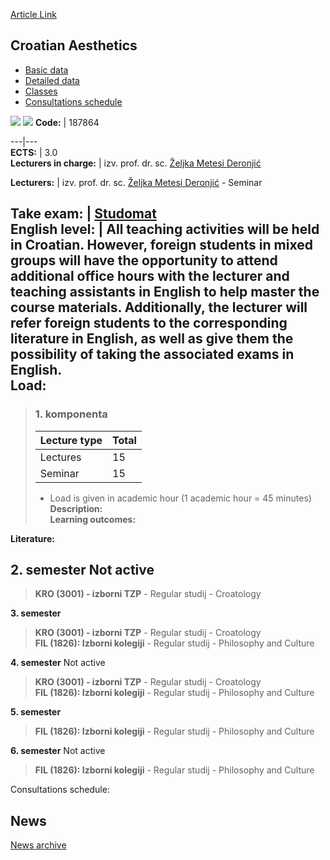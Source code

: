 [Article Link](https://www.fhs.hr/en/course/croaes)

## Croatian Aesthetics
  * [Basic data](https://www.fhs.hr/en/course/croaes#v1id-523761_183245_1_0 "Basic data")
  * [Detailed data](https://www.fhs.hr/en/course/croaes#v1id-523761_183245_1_1 "Detailed data")
  * [Classes](https://www.fhs.hr/en/course/croaes#v1id-523761_183245_1_2 "Classes")
  * [Consultations schedule](https://www.fhs.hr/en/course/croaes#v1id-523761_183245_1_3 "Consultations schedule")


[![](https://www.fhs.hr/img/flags/gif/hr.gif)](https://www.fhs.hr/predmet/hrvest) [![](https://www.fhs.hr/img/flags/gif/gb.gif)](https://www.fhs.hr/en/course/croaes)
**Code:** |  187864  
  
---|---  
**ECTS:** |  3.0   
**Lecturers in charge:** |  izv. prof. dr. sc. [Željka Metesi Deronjić](https://www.fhs.hr/staff/zeljka.metesi_deronjic)   
  
**Lecturers:** |  izv. prof. dr. sc. [Željka Metesi Deronjić](https://www.fhs.hr/djelatnik/zeljka.metesi_deronjic) - Seminar  
  
**Take exam:** |  [Studomat](http://www.isvu.hr/studomat)  
**English level:** |  All teaching activities will be held in Croatian. However, foreign students in mixed groups will have the opportunity to attend additional office hours with the lecturer and teaching assistants in English to help master the course materials. Additionally, the lecturer will refer foreign students to the corresponding literature in English, as well as give them the possibility of taking the associated exams in English.   
**Load:**  
---  
> ### 1. komponenta
> | Lecture type | Total  
> ---|---  
> Lectures | 15  
> Seminar | 15  
> * Load is given in academic hour (1 academic hour = 45 minutes)   
**Description:**  
> **Learning outcomes:**  

  
**Literature:**  

  
**2. semester** Not active  
---  
> **KRO (3001) - izborni TZP** - Regular studij - Croatology  
>   
  
**3. semester**  
> **KRO (3001) - izborni TZP** - Regular studij - Croatology  
>  **FIL (1826): Izborni kolegiji** - Regular studij - Philosophy and Culture  
>   
  
**4. semester** Not active  
> **KRO (3001) - izborni TZP** - Regular studij - Croatology  
>  **FIL (1826): Izborni kolegiji** - Regular studij - Philosophy and Culture  
>   
  
**5. semester**  
> **FIL (1826): Izborni kolegiji** - Regular studij - Philosophy and Culture  
>   
  
**6. semester** Not active  
> **FIL (1826): Izborni kolegiji** - Regular studij - Philosophy and Culture  
>   
Consultations schedule: 


## News
[News archive](https://www.fhs.hr/en/course/croaes?@=215zm#news_115354 "News archive")
